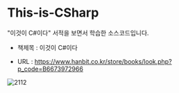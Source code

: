 # This-is-CSharp

"이것이 C#이다" 서적을 보면서 학습한 소스코드입니다.

- 책제목 : 이것이 C#이다

- URL : https://www.hanbit.co.kr/store/books/look.php?p_code=B6673972966

![2112](https://github.com/Gyokujin/This-is-CSharp/assets/74170514/5c67c550-9b03-4deb-9941-a83c2a78d569)
